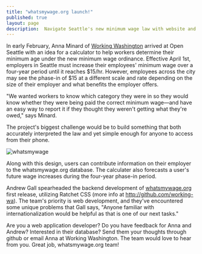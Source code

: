 ```yaml
---
title: "whatsmywage.org launch!"
published: true
layout: page
description:  Navigate Seattle's new minimum wage law with website and web app built by CfS team.
---
```

In early February, Anna Minard of [Working Washington](http://www.workingwa.org/) arrived at Open Seattle with an idea for a calculator to help workers determine their minimum age under the new minimum wage ordinance. Effective  April 1st, employers in Seattle must increase their employees' minimum wage over a four-year period until it reaches $15/hr.
However, employees across the city may see the phase-in of $15 at a different scale and rate depending on the size of their employer and what benefits the employer offers.

"We wanted workers to know which category they were in so they would know whether they were being paid the correct minimum wage—and have an easy way to report it if they thought they weren't getting what they're owed," says Minard.

The project's biggest challenge would be to build something that both accurately interpreted the law and yet simple enough for anyone to access from their phone. 

![whatsmywage](http://i1383.photobucket.com/albums/ah286/stinaseattle/Whatsmywage_zps6rbriwae.jpg)

Along with this design, users can contribute information on their employer to the whatsmywage.org database. The calculater also forecasts a user's future wage increases during the four-year phase-in period. 

Andrew Gall spearheaded the backend development of [whatsmywage.org](http://whatsmywage.org/) first release, utilizing Ratchet CSS (more info  at http://github.com/working-wa). The team's priority is web development, and they've encountered some unique problems that Gall says, "Anyone familiar with internationalization would be helpful as that is one of our next tasks."

Are you a web application developer? Do you have feedback for Anna and Andrew? Interested in their database? Send them your thoughts through github or email Anna at Working Washington. The team would love to hear from you. Great job, whatsmywage.org team!
